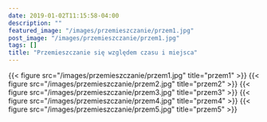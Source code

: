 ```yaml
---
date: 2019-01-02T11:15:58-04:00
description: ""
featured_image: "/images/przemieszczanie/przem1.jpg"
post_image: "/images/przemieszczanie/przem1.jpg"
tags: []
title: "Przemieszczanie się względem czasu i miejsca"
---
```

{{< figure src="/images/przemieszczanie/przem1.jpg" title="przem1" >}}
{{< figure src="/images/przemieszczanie/przem2.jpg" title="przem2" >}}
{{< figure src="/images/przemieszczanie/przem3.jpg" title="przem3" >}}
{{< figure src="/images/przemieszczanie/przem4.jpg" title="przem4" >}}
{{< figure src="/images/przemieszczanie/przem5.jpg" title="przem5" >}}
